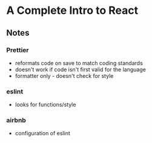 # A Complete Intro to React

## Notes

### Prettier

* reformats code on save to match coding standards
* doesn't work if code isn't first valid for the language
* formatter only - doesn't check for style

### eslint

* looks for functions/style

### airbnb

* configuration of eslint
